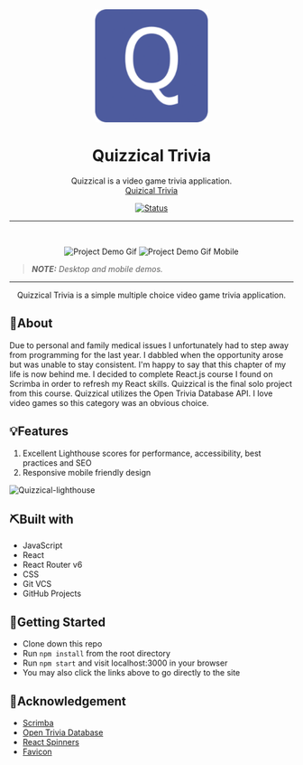 <div align="center">

<!-- Add your project logo if you have any -->
<img width=200px height=200px src="src/images/Quizzical-logo.png" alt="Project logo">

</div> 
<h1 align="center">Quizzical Trivia</h1>

 <p align="center">
 	<!-- Add your tagline or very short intro of your project -->
   Quizzical is a video game trivia application.
    <br />
<a href="https://quizzical-video-games.netlify.app">Quizical Trivia</a> 
</p>

<div align="center">

<!-- Use Shields website (link in acknowledgement section) to generate these for your repo or just replace the links here with yours -->

[![Status](https://img.shields.io/badge/Quizzical-Live-blue?style=for-the-badge)](https://quizzical-video-games.netlify.app/)

</div>

<hr />
<br />

<div align="center">

<!-- Add your project demo gif here -->

![Project Demo Gif](https://media.giphy.com/media/bS69QlrmMOoXGhlFMa/giphy.gif)
![Project Demo Gif Mobile](https://media.giphy.com/media/QzA9Lo1uYj32iI5lPL/giphy.gif)

</div>

<!-- You may write notes in your readme this way if you want to, it looks good and also different from other text -->

> _**NOTE:** Desktop and mobile demos._

<hr />

<p align="center">Quizzical Trivia is a simple multiple choice video game trivia application. </p>

## 🧐About

Due to personal and family medical issues I unfortunately had to step away from programming for the last year. I dabbled when the opportunity arose but was unable to stay consistent. I'm happy to say that this chapter of my life is now behind me. I decided to complete React.js course I found on Scrimba in order to refresh my React skills. Quizzical is the final solo project from this course. Quizzical utilizes the Open Trivia Database API. I love video games so this category was an obvious choice. 

## 💡Features

1. Excellent Lighthouse scores for performance, accessibility, best practices and SEO
2. Responsive mobile friendly design

![Quizzical-lighthouse](https://user-images.githubusercontent.com/50157153/160014739-f2cb8aaa-fc91-483b-8e59-04171b92aa88.png)


## ⛏️Built with

- JavaScript
- React
- React Router v6
- CSS
- Git VCS
- GitHub Projects

## 🏁Getting Started

- Clone down this repo
- Run `npm install` from the root directory
- Run `npm start` and visit localhost:3000 in your browser
- You may also click the links above to go directly to the site


## 🎉Acknowledgement

-   [Scrimba](https://scrimba.com)
-   [Open Trivia Database](https://opentdb.com)
-   [React Spinners](https://www.npmjs.com/package/react-spinners)
-   [Favicon](https://favicon.io/)
